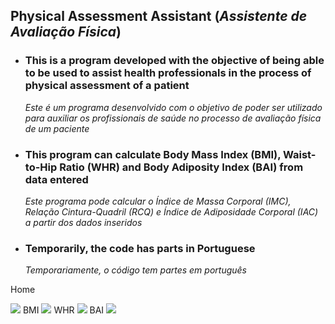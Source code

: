 ## Physical Assessment Assistant (_Assistente de Avaliação Física_)

- ### This is a program developed with the objective of being able to be used to assist health professionals in the process of physical assessment of a patient  
  _Este é um programa desenvolvido com o objetivo de poder ser utilizado para auxiliar os profissionais de saúde no processo de avaliação física de um paciente_  
- ### This program can calculate Body Mass Index (BMI), Waist-to-Hip Ratio (WHR) and Body Adiposity Index (BAI) from data entered  
  _Este programa pode calcular o Índice de Massa Corporal (IMC), Relação Cintura-Quadril (RCQ) e Índice de Adiposidade Corporal (IAC) a partir dos dados inseridos_
- ### Temporarily, the code has parts in Portuguese  
  _Temporariamente, o código tem partes em português_
   
Home
   
<img src="https://github.com/lucasmoraiscm/Physical-Assessment-Assistant/blob/main/Photos/Home.png?raw=true"/>
BMI
   
<img src="https://github.com/lucasmoraiscm/Physical-Assessment-Assistant/blob/main/Photos/IMC.png?raw=true"/>
WHR
   
<img src="https://github.com/lucasmoraiscm/Physical-Assessment-Assistant/blob/main/Photos/RCQ.png?raw=true"/>
BAI
   
<img src="https://github.com/lucasmoraiscm/Physical-Assessment-Assistant/blob/main/Photos/IAC.png?raw=true"/>
